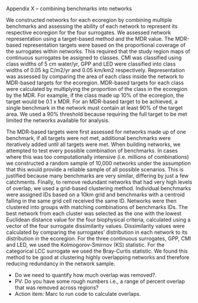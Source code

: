 Appendix X – combining benchmarks into networks

We constructed networks for each ecoregion by combining multiple benchmarks and assessing the ability of each network to represent its respective ecoregion for the four surrogates. We assessed network representation using a target-based method and the MDR value. The MDR-based representation targets were based on the proportional coverage of the surrogates within networks. This required that the study region maps of continuous surrogates be assigned to classes. CMI was classified using class widths of 5 cm water/yr, GPP and LED were classified into class widths of 0.05 kg C/m2/yr and 0.05 km/km2 respectively. Representation was assessed by comparing the area of each class inside the network to MDR-based targets for the ecoregion. MDR-based targets for each class were calculated by multiplying the proportion of the class in the ecoregion by the MDR. For example, if the class made up 10% of the ecoregion, the target would be 0.1 x MDR. For an MDR-based target to be achieved, a single benchmark in the network must contain at least 90% of the target area. We used a 90% threshold because requiring the full target to be met limited the networks available for analysis.

The MDR-based targets were first assessed for networks made up of one benchmark, if all targets were not met, additional benchmarks were iteratively added until all targets were met. When building networks, we attempted to test every possible combination of benchmarks. In cases where this was too computationally intensive (i.e. millions of combinations) we constructed a random sample of 10,000 networks under the assumption that this would provide a reliable sample of all possible scenarios. This is justified because many benchmarks are very similar, differing by just a few catchments. Finally, to remove redundant networks that had very high levels of overlap, we used a grid-based clustering method. Individual benchmarks were assigned IDs based on a 10km grid and benchmarks with a centroid falling in the same grid cell received the same ID. Networks were then clustered into groups with matching combinations of benchmarks IDs. The best network from each cluster was selected as the one with the lowest Euclidean distance value for the four biophysical criteria, calculated using a vector of the four surrogate dissimilarity values. Dissimilarity values were calculated by comparing the surrogates’ distribution in each network to its distribution in the ecoregion. For the three continuous surrogates, GPP, CMI and LED, we used the Kolmogorov-Smirnov (KS) statistic. For the categorical LCC surrogate we used the Bray-Curtis statistic. We found this method to be good at clustering highly overlapping networks and therefore reducing redundancy in the network sample.

  * Do we need to quantify how much overlap was removed?.
  * PV: Do you have some rough numbers i.e., a range of percent overlap that was removed across regions?
  * Action item: Marc to run code to calculate overlaps.
